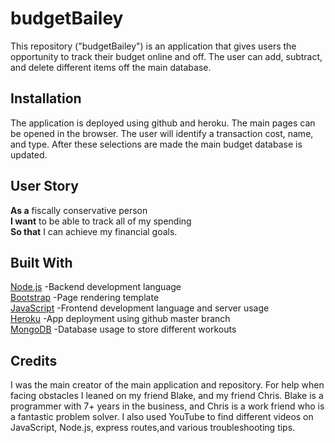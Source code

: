 # budgetBailey
This repository ("budgetBailey") is an application that gives users the opportunity to track their budget online and off. The user can add, subtract, and delete different items off the main database. 


## Installation

The application is deployed using github and heroku. The main pages can be opened in the browser. The user will identify a transaction cost, name, and type. After these selections are made the main budget database is updated. 

## User Story
**As a** fiscally conservative person\
**I want** to be able to track all of my spending\
**So that** I can achieve my financial goals. 

## Built With
[Node.js](https://nodejs.org/en/docs/) -Backend development language\
[Bootstrap](https://getbootstrap.com/docs/4.1/getting-started/introduction/) -Page rendering template\
[JavaScript](https://developer.mozilla.org/en-US/docs/Web/JavaScript) -Frontend development language and server usage\
[Heroku](https://devcenter.heroku.com/categories/reference) -App deployment using github master branch\
[MongoDB](https://docs.mongodb.com/) -Database usage to store different workouts

## Credits

I was the main creator of the main application and repository. For help when facing obstacles I leaned on my friend Blake, and my friend Chris. Blake is a programmer with 7+ years in the business, and Chris is a work friend who is a fantastic problem solver. I also used YouTube to find different videos on JavaScript, Node.js, express routes,and various troubleshooting tips. 